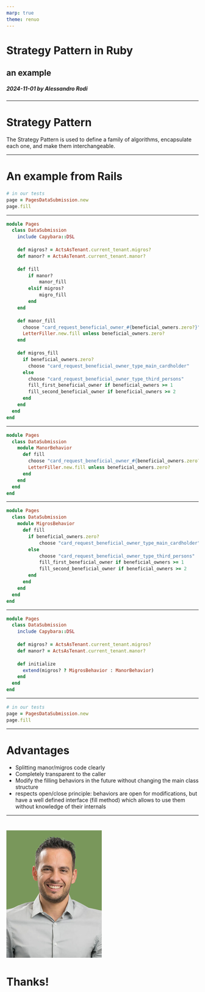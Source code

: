 ```yaml
---
marp: true
theme: renuo
---
```

<!-- _class: renuo -->

# Strategy Pattern in Ruby
## an example

##### 2024-11-01 by Alessandro Rodi

---

# Strategy Pattern

The Strategy Pattern is used to define a family of algorithms, encapsulate each one, and make them interchangeable.

---

# An example from Rails

```ruby
# in our tests
page = PagesDataSubmission.new
page.fill
```

---

```ruby
module Pages
  class DataSubmission
    include Capybara::DSL

    def migros? = ActsAsTenant.current_tenant.migros?
    def manor? = ActsAsTenant.current_tenant.manor?

    def fill
        if manor?
            manor_fill
        elsif migros?
            migro_fill
        end
    end

    def manor_fill
      choose "card_request_beneficial_owner_#{beneficial_owners.zero?}"
      LetterFiller.new.fill unless beneficial_owners.zero?
    end

    def migros_fill
      if beneficial_owners.zero?
        choose "card_request_beneficial_owner_type_main_cardholder"
      else
        choose "card_request_beneficial_owner_type_third_persons"
        fill_first_beneficial_owner if beneficial_owners >= 1
        fill_second_beneficial_owner if beneficial_owners >= 2
      end
    end
  end
end
```

---

```ruby
module Pages
  class DataSubmission
    module ManorBehavior
      def fill
        choose "card_request_beneficial_owner_#{beneficial_owners.zero?}"
        LetterFiller.new.fill unless beneficial_owners.zero?        
      end
    end
  end
end
```  

---

```ruby
module Pages
  class DataSubmission
    module MigrosBehavior
      def fill
        if beneficial_owners.zero?
            choose "card_request_beneficial_owner_type_main_cardholder"
        else
            choose "card_request_beneficial_owner_type_third_persons"
            fill_first_beneficial_owner if beneficial_owners >= 1
            fill_second_beneficial_owner if beneficial_owners >= 2
        end
      end
    end
  end
end
```

---

```ruby
module Pages
  class DataSubmission
    include Capybara::DSL

    def migros? = ActsAsTenant.current_tenant.migros?
    def manor? = ActsAsTenant.current_tenant.manor?

    def initialize
      extend(migros? ? MigrosBehavior : ManorBehavior)
    end
  end
end
```

---

```ruby
# in our tests
page = PagesDataSubmission.new
page.fill
```

---
# Advantages

* Splitting manor/migros code clearly
* Completely transparent to the caller
* Modify the filling behaviors in the future without changing the main class structure
* respects open/close principle: behaviors are open for modifications, but have a well defined interface (fill method) which allows to use them without knowledge of their internals

---

<!-- _class: renuo -->

# ![drop-shadow portrait](../images/alessandro.jpg)


# Thanks!